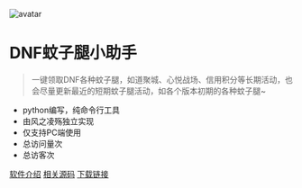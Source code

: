 ![avatar](https://s1.ax1x.com/2020/11/02/BrG0C4.jpg)

# DNF蚊子腿小助手

> 一键领取DNF各种蚊子腿，如道聚城、心悦战场、信用积分等长期活动，也会尽量更新最近的短期蚊子腿活动，如各个版本初期的各种蚊子腿~

- python编写，纯命令行工具
- 由风之凌殇独立实现
- 仅支持PC端使用
- <span id="busuanzi_container_page_pv">总访问量<span id="busuanzi_value_page_pv"></span>次</span>
- <span id="busuanzi_container_site_uv">总访客<span id="busuanzi_value_site_uv"></span>次</span>

[软件介绍](#main)
[相关源码](https://github.com/fzls/djc_helper)
[下载链接](https://fzls.lanzouo.com/s/djc-helper)
